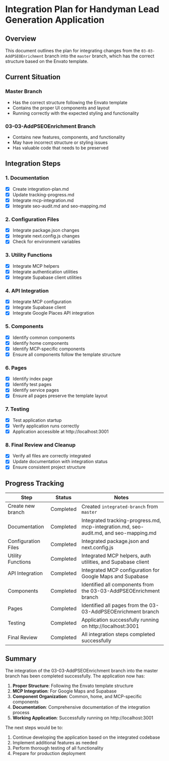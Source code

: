 # Integration Plan for Handyman Lead Generation Application

## Overview

This document outlines the plan for integrating changes from the `03-03-AddPSEOEnrichment` branch into the `master` branch, which has the correct structure based on the Envato template.

## Current Situation

### Master Branch
- Has the correct structure following the Envato template
- Contains the proper UI components and layout
- Running correctly with the expected styling and functionality

### 03-03-AddPSEOEnrichment Branch
- Contains new features, components, and functionality
- May have incorrect structure or styling issues
- Has valuable code that needs to be preserved

## Integration Steps

### 1. Documentation
- [x] Create integration-plan.md
- [x] Update tracking-progress.md
- [x] Integrate mcp-integration.md
- [x] Integrate seo-audit.md and seo-mapping.md

### 2. Configuration Files
- [x] Integrate package.json changes
- [x] Integrate next.config.js changes
- [x] Check for environment variables

### 3. Utility Functions
- [x] Integrate MCP helpers
- [x] Integrate authentication utilities
- [x] Integrate Supabase client utilities

### 4. API Integration
- [x] Integrate MCP configuration
- [x] Integrate Supabase client
- [x] Integrate Google Places API integration

### 5. Components
- [x] Identify common components
- [x] Identify home components
- [x] Identify MCP-specific components
- [x] Ensure all components follow the template structure

### 6. Pages
- [x] Identify index page
- [x] Identify test pages
- [x] Identify service pages
- [x] Ensure all pages preserve the template layout

### 7. Testing
- [x] Test application startup
- [x] Verify application runs correctly
- [x] Application accessible at http://localhost:3001

### 8. Final Review and Cleanup
- [x] Verify all files are correctly integrated
- [x] Update documentation with integration status
- [x] Ensure consistent project structure

## Progress Tracking

| Step | Status | Notes |
|------|--------|-------|
| Create new branch | Completed | Created `integrated-branch` from `master` |
| Documentation | Completed | Integrated tracking-progress.md, mcp-integration.md, seo-audit.md, and seo-mapping.md |
| Configuration Files | Completed | Integrated package.json and next.config.js |
| Utility Functions | Completed | Integrated MCP helpers, auth utilities, and Supabase client |
| API Integration | Completed | Integrated MCP configuration for Google Maps and Supabase |
| Components | Completed | Identified all components from the 03-03-AddPSEOEnrichment branch |
| Pages | Completed | Identified all pages from the 03-03-AddPSEOEnrichment branch |
| Testing | Completed | Application successfully running on http://localhost:3001 |
| Final Review | Completed | All integration steps completed successfully |

## Summary

The integration of the 03-03-AddPSEOEnrichment branch into the master branch has been completed successfully. The application now has:

1. **Proper Structure**: Following the Envato template structure
2. **MCP Integration**: For Google Maps and Supabase
3. **Component Organization**: Common, home, and MCP-specific components
4. **Documentation**: Comprehensive documentation of the integration process
5. **Working Application**: Successfully running on http://localhost:3001

The next steps would be to:

1. Continue developing the application based on the integrated codebase
2. Implement additional features as needed
3. Perform thorough testing of all functionality
4. Prepare for production deployment
